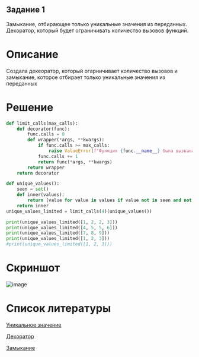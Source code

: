 ## Задание 1
Замыкание, отбирающее только уникальные значения из переданных.
Декоратор, который будет ограничивать количество вызовов функций.
# Описание
Создала декеоратор, который огарничивает количество вызовов и замыкание, которое отбирает только уникальные значения из переданных
# Решение 
``` python
def limit_calls(max_calls):
    def decorator(func):
        func.calls = 0
        def wrapper(*args, **kwargs):
            if func.calls >= max_calls:
                raise ValueError(f"Функция {func.__name__} была вызвана больше {max_calls} раз.")
            func.calls += 1
            return func(*args, **kwargs)       
        return wrapper
    return decorator

def unique_values():
    seen = set()
    def inner(values):
        return [value for value in values if value not in seen and not seen.add(value)]
    return inner
unique_values_limited = limit_calls(4)(unique_values())

print(unique_values_limited([1, 2, 2, 3]))  
print(unique_values_limited([4, 5, 5, 6]))  
print(unique_values_limited([7, 8, 9]))     
print(unique_values_limited([1, 2, 3]))     
#print(unique_values_limited([1, 2, 3]))
``` 
# Скриншот
![image](https://github.com/user-attachments/assets/77ab2833-2a70-468a-b6ca-a020f22a351f)

# Список литературы
[Уникальное значение](https://sky.pro/media/poluchenie-unikalnyh-znachenij-iz-spiska-v-python/)

[Декоратор](https://habr.com/ru/companies/otus/articles/727590/)

[Замыкание](https://habr.com/ru/articles/781866/)
